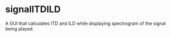 # signalITDILD

A GUI that calculates ITD and ILD while displaying spectrogram of the signal being played.